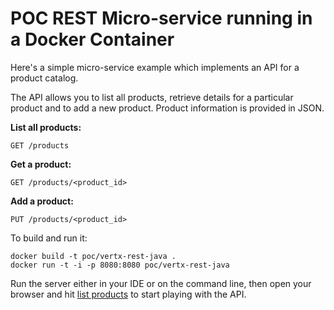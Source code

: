 # POC REST Micro-service running in a Docker Container

 
Here's a simple micro-service example which implements an API for a product catalog.

The API allows you to list all products, retrieve details for a particular product and to add a new product. Product information is provided in JSON.

**List all products:** 

    GET /products

**Get a product:** 

    GET /products/<product_id>

**Add a product:** 

    PUT /products/<product_id>


To build and run it:

    docker build -t poc/vertx-rest-java .
    docker run -t -i -p 8080:8080 poc/vertx-rest-java


Run the server either in your IDE or on the command line, then open your browser and hit
[list products](http://localhost:8080/products) to start playing with the API.
